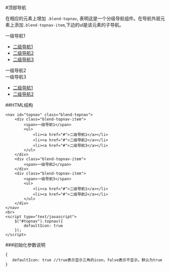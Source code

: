 #顶部导航

在相应的元素上增加 `.blend-topnav`, 表明这是一个分级导航组件。在导航外层元素上添加`.blend-topnav-item`,下边的ul是该元素的子导航。

<div class='doc-demo' style="position:relative; z-index:2;">
    <nav id="topnav" class="blend-topnav" style="display: block;">
        <div class="blend-topnav-item">
            <span>一级导航1</span>
            <ul>
                <li><a href="#">二级导航1</a></li>
                <li><a href="#">二级导航2</a></li>
                <li><a href="#">二级导航3</a></li>
            </ul>
        </div>
        <div class="blend-topnav-item">
            <span>一级导航2</span>
        </div>
        <div class="blend-topnav-item">
            <span>一级导航3</span>
            <ul>
                <li><a href="#">二级导航1</a></li>
                <li><a href="#">二级导航2</a></li>
            </ul>
        </div>
    </nav>
</div>
<script type="text/javascript">
    ;(function(){
        boost("#topnav").topnav({
        });
    })();
</script>

##HTML结构

	<nav id="topnav" class="blend-topnav">
        <div class="blend-topnav-item">
            <span>一级导航1</span>
            <ul>
                <li><a href="#">二级导航1</a></li>
                <li><a href="#">二级导航2</a></li>
                <li><a href="#">二级导航3</a></li>
            </ul>
        </div>
        <div class="blend-topnav-item">
            <span>一级导航2</span>
        </div>
        <div class="blend-topnav-item">
            <span>一级导航3</span>
            <ul>
                <li><a href="#">二级导航1</a></li>
                <li><a href="#">二级导航2</a></li>
            </ul>
        </div>
    </nav>
    <br>
    <script type="text/javascript">
        $("#topnav").topnav({
			defaultIcon: true
		}); 
    </script>

###初始化参数说明

	{
       defaultIcon: true //true表示显示三角的icon，false表示不显示。默认为true
    }